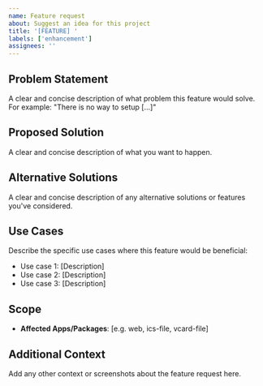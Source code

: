 ```yaml
---
name: Feature request
about: Suggest an idea for this project
title: '[FEATURE] '
labels: ['enhancement']
assignees: ''
---
```


## Problem Statement

A clear and concise description of what problem this feature would solve. For example: "There is no way to setup [...]"

## Proposed Solution

A clear and concise description of what you want to happen.

## Alternative Solutions

A clear and concise description of any alternative solutions or features you've considered.

## Use Cases

Describe the specific use cases where this feature would be beneficial:

- Use case 1: [Description]
- Use case 2: [Description]
- Use case 3: [Description]

## Scope

- **Affected Apps/Packages**: [e.g. web, ics-file, vcard-file]

## Additional Context

Add any other context or screenshots about the feature request here.
